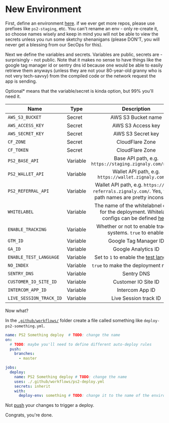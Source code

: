 # New Environment

First, define an environment [here](https://github.com/zignaly-open/zignaly-neo/settings/environments). if we ever get more repos, please use prefixes like `ps2-staging`, etc. You can't rename an env - only re-create it, so choose names wisely and keep in mind you will not be able to view the secrets unless you run some sketchy shenanigans (please DON'T, you will never get a blessing from our SecOps for this).

Next we define the variables and secrets. Variables are public, secrets are - surprisingly - not public. Note that it makes no sense to have things like the google tag manager id or sentry dns id because one would be able to easily retrieve them anyways (unless they are not your 80-year-old granny who is not very tech-savvy) from the compiled code or the network request the app is sending.

<opt2>Optional*</opt2> means that the variable/secret is kinda option, but 99% you'll need it.


| Name     | Type     |                                                     Description                                                     |                                         Optional |
|----------|----------|:-------------------------------------------------------------------------------------------------------------------:|-------------------------------------------------:|
| `AWS_S3_BUCKET` | Secret   |                                                 AWS S3 Bucket name                                                  |                              **Required** |
| `AWS_ACCESS_KEY` | Secret   |                                                  AWS S3 Access key                                                  |                              **Required** |
| `AWS_SECRET_KEY` | Secret   |                                                  AWS S3 Secret key                                                  |                              **Required** |
| `CF_ZONE` | Secret   |                                                   CloudFlare Zone                                                   | **Optional*** |
| `CF_TOKEN` | Secret   |                                                   CloudFlare Zone                                                   |                            **Optional*** |
| `PS2_BASE_API` | Variable |                              Base API path, e.g. `https://staging.zignaly.com/new_api`                              |                              **Required** |
| `PS2_WALLET_API` | Variable |                               Wallet API path, e.g. `https://wallet.zignaly.com/api`                                |                              **Required** |
| `PS2_REFERRAL_API` | Variable |    Wallet API path, e.g. `https://test-referrals.zignaly.com/`. Yes, the api path names are pretty inconsistent.    |                              **Optional*** |
| `WHITELABEL` | Variable | The name of the whitelabnel config for the deployment. Whitelabel configs can be defined [here](../src/whitelabel). |                              <opt>Optional</opt> |
| `ENABLE_TRACKING` | Variable |                            Whether or not to enable tracking systems. `true` to enable.                             |                              <opt>Optional</opt> |
| `GTM_ID` | Variable |                                                Google Tag Manager ID                                                |                              <opt>Optional</opt> |
| `GA_ID` | Variable |                                                 Google Analytics ID                                                 |                              <opt>Optional</opt> |
| `ENABLE_TEST_LANGUAGE` | Variable |                            Set to `1` to enable the [test language](./multilanguage.md)                             |                              <opt>Optional</opt> |
| `NO_INDEX` | Variable |                                        `true` to make the deployment noindex                                        |                              <opt>Optional</opt> |
| `SENTRY_DNS` | Variable |                                                     Sentry DNS                                                      |                              <opt>Optional</opt> |
| `CUSTOMER_IO_SITE_ID` | Variable |                                                 Customer IO Site ID                                                 |                              <opt>Optional</opt> |
| `INTERCOM_APP_ID` | Variable |                                                   Intercom App ID                                                   |                              <opt>Optional</opt> |
| `LIVE_SESSION_TRACK_ID` | Variable |                                                Live Session track ID                                                |                              <opt>Optional</opt> |


Now what?

In the [`.github/workflows/`](../../.github/workflows) folder create a file called something like `deploy-ps2-something.yml`.

```yml
name: PS2 Something deploy  # TODO: change the name
on:
  # TODO: maybe you'll need to define different auto-deploy rules
  push:
    branches: 
      - master 

jobs:
  deploy:
    name: PS2 Something deploy # TODO: change the name
    uses: ./.github/workflows/ps2-deploy.yml
    secrets: inherit
    with:
      deploy-env: something # TODO: change it to the name of the environment you've just created

```

Not [push](https://youtu.be/X-wub0Q0AGc?si=2S65LQWcY0hrb7Kj&t=1) your changes to trigger a deploy.

Congrats, you're done.
